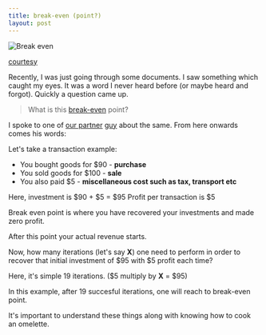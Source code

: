 ```yaml
---
title: break-even (point?)
layout: post
---
```

![Break even](http://media02.hongkiat.com/calculate-breakeven-point/time-money-concept.jpg)

[courtesy](http://www.hongkiat.com/blog/calculate-breakeven-point/)

Recently, I was just going through some documents. I saw something which caught my eyes. It was a word I never heard before (or maybe heard and forgot). Quickly a question came up.

> What is this [break-even](http://www.inc.com/guides/2010/12/how-to-perform-a-break-even-analysis.html) point?

I spoke to one of [our partner](http://www.nextservices.com/become-a-partner) [guy](https://www.linkedin.com/in/duttaarup) about the same. From here onwards comes his words:

Let's take a transaction example:

 - You bought goods for $90 - **purchase**
 - You sold goods for $100 - **sale**
 - You also paid $5 - **miscellaneous cost such as tax, transport etc**

Here, investment is $90 + $5 = $95
Profit per transaction is $5

Break even point is where you have recovered your investments and made zero profit.

After this point your actual revenue starts.

Now, how many iterations (let's say **X**) one need to perform in order to recover that initial investment of $95 with $5 profit each time?

Here, it's simple 19 iterations. ($5 multiply by  **X** = $95)

In this example, after 19 succesful iterations, one will reach to break-even point.

<p class='casual'>
It's important to understand these things along with knowing how to cook an omelette.
</p>